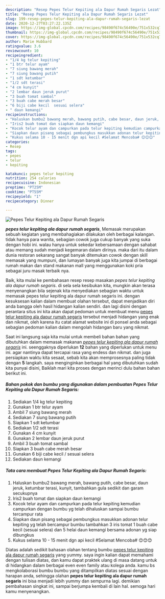 ```yaml
---
description: "Resep Pepes Telur Kepiting ala Dapur Rumah Segaris Lezat"
title: "Resep Pepes Telur Kepiting ala Dapur Rumah Segaris Lezat"
slug: 199-resep-pepes-telur-kepiting-ala-dapur-rumah-segaris-lezat
date: 2020-12-27T03:27:22.135Z
image: https://img-global.cpcdn.com/recipes/98490f674c56490e/751x532cq70/pepes-telur-kepiting-ala-dapur-rumah-segaris-foto-resep-utama.jpg
thumbnail: https://img-global.cpcdn.com/recipes/98490f674c56490e/751x532cq70/pepes-telur-kepiting-ala-dapur-rumah-segaris-foto-resep-utama.jpg
cover: https://img-global.cpcdn.com/recipes/98490f674c56490e/751x532cq70/pepes-telur-kepiting-ala-dapur-rumah-segaris-foto-resep-utama.jpg
author: Marie Hubbard
ratingvalue: 3.6
reviewcount: 10
recipeingredient:
- "1/4 kg telur kepiting"
- "1 btr telur ayam"
- "7 siung bawang merah"
- "7 siung bawang putih"
- "1 sdt ketumbar"
- "1/2 sdt terasi"
- "4 cm kunyit"
- "2 lembar daun jeruk purut"
- "3 buah tomat sambal"
- "3 buah cabe merah besar"
- "6 biji cabe kecil  sesuai selera"
- " daun kemangi"
recipeinstructions:
- "Haluskan bumbu2 bawang merah, bawang putih, cabe besar, daun jeruk, ketumbar terasi, kunyit, tambahkan gula sedikit dan garam secukupnya"
- "Iris2 buah tomat dan siapkan daun kemangi"
- "Kocok telur ayam dan campurkan pada telur kepiting kemudian campurkan dengan bumbu yg telah dihaluskan sampai bumbu tercampur rata"
- "Siapkan daun pisang sebagai pembungkus masukkan adonan telur kepiting yg telah bercampur bumbu tambahkan 3 iris tomat 1 buah cabe kecil (sesuai selera) dan 5 helai daun kemangi bersama adonan yg siap dibungkus"
- "Kukus selama 10 - 15 menit dgn api kecil #Selamat Mencoba# 😊😊😊"
categories:
- Resep
tags:
- pepes
- telur
- kepiting

katakunci: pepes telur kepiting 
nutrition: 254 calories
recipecuisine: Indonesian
preptime: "PT25M"
cooktime: "PT55M"
recipeyield: "1"
recipecategory: Dinner

---
```



![Pepes Telur Kepiting ala Dapur Rumah Segaris](https://img-global.cpcdn.com/recipes/98490f674c56490e/751x532cq70/pepes-telur-kepiting-ala-dapur-rumah-segaris-foto-resep-utama.jpg)

<b><i>pepes telur kepiting ala dapur rumah segaris</i></b>, Memasak merupakan sebuah kegiatan yang membahagiakan dilakukan oleh berbagai kalangan. tidak hanya para wanita, sebagian cowok juga cukup banyak yang suka dengan hobi ini. walau hanya untuk sekedar kebersamaan dengan sahabat atau memang sudah menjadi kegemaran dalam dirinya. maka dari itu dalam dunia restoran sekarang sangat banyak ditemukan cowok dengan skill memasak yang mumpuni, dan lumayan banyak juga kita jumpai di berbagai rumah makan dan stand makanan mall yang menggunakan koki pria sebagai juru masak terbaik nya.

Baik, kita mulai ke pembahasan resep resep masakan <i>pepes telur kepiting ala dapur rumah segaris</i>. di sela sela kesibukan kita, mungkin akan terasa menyenangkan bila sejenak kita menyediakan sebagian waktu untuk memasak pepes telur kepiting ala dapur rumah segaris ini. dengan kesuksesan kalian dalam membuat olahan tersebut, dapat menjadikan diri anda bangga oleh hasil hidangan kalian sendiri. dan lagi disini dengan perantara situs ini kita akan dapat pedoman untuk membuat menu <u>pepes telur kepiting ala dapur rumah segaris</u> tersebut menjadi hidangan yang enak dan nikmat, oleh karena itu catat alamat website ini di ponsel anda sebagai sebagian pedoman kalian dalam mengolah hidangan baru yang nikmat.




Saat ini langsung saja kita mulai untuk membeli bahan bahan yang dibutuhkan dalam memasak makanan <u><i>pepes telur kepiting ala dapur rumah segaris</i></u> ini. seenggaknya diperlukan <b>12</b> bahan yang diperlukan untuk menu ini. agar nantinya dapat tercapai rasa yang endess dan nikmat. dan juga persiapkan waktu kita sesaat, sebab kita akan memprosesnya paling tidak dengan <b>5</b> langkah. saya menginginkan berbagai hal yang dibutuhkan sudah kita punyai disini, Baiklah mari kita proses dengan merinci dulu bahan bahan berikut ini.

<!--inarticleads1-->

##### Bahan pokok dan bumbu yang digunakan dalam pembuatan Pepes Telur Kepiting ala Dapur Rumah Segaris:

1. Sediakan 1/4 kg telur kepiting
1. Gunakan 1 btr telur ayam
1. Ambil 7 siung bawang merah
1. Sediakan 7 siung bawang putih
1. Siapkan 1 sdt ketumbar
1. Sediakan 1/2 sdt terasi
1. Gunakan 4 cm kunyit
1. Gunakan 2 lembar daun jeruk purut
1. Ambil 3 buah tomat sambal
1. Siapkan 3 buah cabe merah besar
1. Gunakan 6 biji cabe kecil / sesuai selera
1. Sediakan  daun kemangi




<!--inarticleads2-->

##### Tata cara membuat Pepes Telur Kepiting ala Dapur Rumah Segaris:

1. Haluskan bumbu2 bawang merah, bawang putih, cabe besar, daun jeruk, ketumbar terasi, kunyit, tambahkan gula sedikit dan garam secukupnya
1. Iris2 buah tomat dan siapkan daun kemangi
1. Kocok telur ayam dan campurkan pada telur kepiting kemudian campurkan dengan bumbu yg telah dihaluskan sampai bumbu tercampur rata
1. Siapkan daun pisang sebagai pembungkus masukkan adonan telur kepiting yg telah bercampur bumbu tambahkan 3 iris tomat 1 buah cabe kecil (sesuai selera) dan 5 helai daun kemangi bersama adonan yg siap dibungkus
1. Kukus selama 10 - 15 menit dgn api kecil #Selamat Mencoba# 😊😊😊




Diatas adalah sedikit bahasan olahan tentang bumbu <u>pepes telur kepiting ala dapur rumah segaris</u> yang yummy. saya ingin kalian dapat memahami dengan tulisan diatas, dan kamu dapat praktek ulang di masa datang untuk di hidangkan dalam berbagai even even family atau kolega anda. kamu bs mengkolaborasi bumbu bumbu yang ditampilkan diatas sesuai dengan harapan anda, sehingga olahan <b>pepes telur kepiting ala dapur rumah segaris</b> ini bisa menjadi lebih yummy dan sempurna lagi. demikian pembahasan singkat ini, sampai berjumpa kembali di lain hal. semoga hari kamu menyenangkan.
